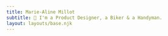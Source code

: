 ```yaml
---
title: Marie-Aline Millot
subtitle: 👋 I'm a Product Designer, a Biker & a Handyman.
layout: layouts/base.njk
---
```


<!-- ## Design, Mortorbike & Communities -->
